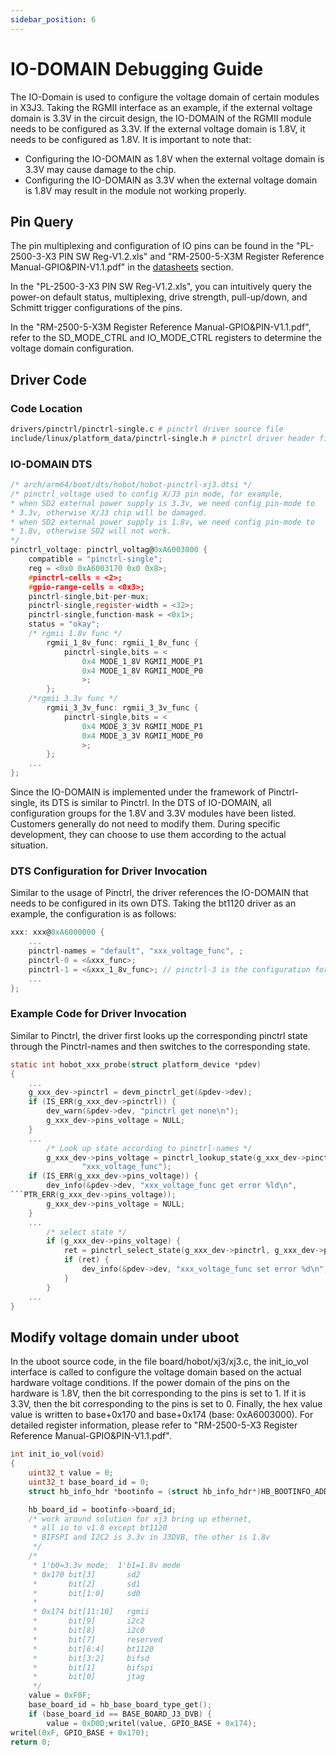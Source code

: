 ```yaml
---
sidebar_position: 6
---
```

# IO-DOMAIN Debugging Guide

The IO-Domain is used to configure the voltage domain of certain modules in X3J3. Taking the RGMII interface as an example, if the external voltage domain is 3.3V in the circuit design, the IO-DOMAIN of the RGMII module needs to be configured as 3.3V. If the external voltage domain is 1.8V, it needs to be configured as 1.8V. It is important to note that:

- Configuring the IO-DOMAIN as 1.8V when the external voltage domain is 3.3V may cause damage to the chip.
- Configuring the IO-DOMAIN as 3.3V when the external voltage domain is 1.8V may result in the module not working properly.

## Pin Query

The pin multiplexing and configuration of IO pins can be found in the "PL-2500-3-X3 PIN SW Reg-V1.2.xls" and "RM-2500-5-X3M Register Reference Manual-GPIO&PIN-V1.1.pdf" in the [datasheets](http://sunrise.horizon.cc/downloads/datasheets/) section.

In the "PL-2500-3-X3 PIN SW Reg-V1.2.xls", you can intuitively query the power-on default status, multiplexing, drive strength, pull-up/down, and Schmitt trigger configurations of the pins.

In the "RM-2500-5-X3M Register Reference Manual-GPIO&PIN-V1.1.pdf", refer to the SD_MODE_CTRL and IO_MODE_CTRL registers to determine the voltage domain configuration.

## Driver Code

### Code Location

```bash
drivers/pinctrl/pinctrl-single.c # pinctrl driver source file
include/linux/platform_data/pinctrl-single.h # pinctrl driver header file
```

### IO-DOMAIN DTS

```c
/* arch/arm64/boot/dts/hobot/hobot-pinctrl-xj3.dtsi */
/* pinctrl_voltage used to config X/J3 pin mode, for example,
* when SD2 external power supply is 3.3v, we need config pin-mode to
* 3.3v, otherwise X/J3 chip will be damaged.
* when SD2 external power supply is 1.8v, we need config pin-mode to
* 1.8v, otherwise SD2 will not work.
*/
pinctrl_voltage: pinctrl_voltag@0xA6003000 {
    compatible = "pinctrl-single";
    reg = <0x0 0xA6003170 0x0 0x8>;
    #pinctrl-cells = <2>;
    #gpio-range-cells = <0x3>;
    pinctrl-single,bit-per-mux;
    pinctrl-single,register-width = <32>;
    pinctrl-single,function-mask = <0x1>;
    status = "okay";
    /* rgmii 1.8v func */
        rgmii_1_8v_func: rgmii_1_8v_func {
            pinctrl-single,bits = <
                0x4 MODE_1_8V RGMII_MODE_P1
                0x4 MODE_1_8V RGMII_MODE_P0
                >;
        };
    /*rgmii 3.3v func */
        rgmii_3_3v_func: rgmii_3_3v_func {
            pinctrl-single,bits = <
                0x4 MODE_3_3V RGMII_MODE_P1
                0x4 MODE_3_3V RGMII_MODE_P0
                >;
        };
    ...
};
```

Since the IO-DOMAIN is implemented under the framework of Pinctrl-single, its DTS is similar to Pinctrl. In the DTS of IO-DOMAIN, all configuration groups for the 1.8V and 3.3V modules have been listed. Customers generally do not need to modify them. During specific development, they can choose to use them according to the actual situation.

### DTS Configuration for Driver Invocation

Similar to the usage of Pinctrl, the driver references the IO-DOMAIN that needs to be configured in its own DTS. Taking the bt1120 driver as an example, the configuration is as follows:

```c
xxx: xxx@0xA6000000 {
    ...
    pinctrl-names = "default", "xxx_voltage_func", ;
    pinctrl-0 = <&xxx_func>;
    pinctrl-1 = <&xxx_1_8v_func>; // pinctrl-3 is the configuration for 1.8V IO-DOMAIN
    ...
};
```

### Example Code for Driver Invocation

Similar to Pinctrl, the driver first looks up the corresponding pinctrl state through the Pinctrl-names and then switches to the corresponding state.

```c
static int hobot_xxx_probe(struct platform_device *pdev)
{
    ...
    g_xxx_dev->pinctrl = devm_pinctrl_get(&pdev->dev);
    if (IS_ERR(g_xxx_dev->pinctrl)) {
        dev_warn(&pdev->dev, "pinctrl get none\n");
        g_xxx_dev->pins_voltage = NULL;
    }
    ...
        /* Look up state according to pinctrl-names */
        g_xxx_dev->pins_voltage = pinctrl_lookup_state(g_xxx_dev->pinctrl,
                "xxx_voltage_func");
    if (IS_ERR(g_xxx_dev->pins_voltage)) {
        dev_info(&pdev->dev, "xxx_voltage_func get error %ld\n",
```PTR_ERR(g_xxx_dev->pins_voltage));
        g_xxx_dev->pins_voltage = NULL;
    }
    ...
        /* select state */
        if (g_xxx_dev->pins_voltage) {
            ret = pinctrl_select_state(g_xxx_dev->pinctrl, g_xxx_dev->pins_voltage);
            if (ret) {
                dev_info(&pdev->dev, "xxx_voltage_func set error %d\n", ret);
            }
        }
    ...
}
```

## Modify voltage domain under uboot

In the uboot source code, in the file board/hobot/xj3/xj3.c, the init_io_vol interface is called to configure the voltage domain based on the actual hardware voltage conditions. If the power domain of the pins on the hardware is 1.8V, then the bit corresponding to the pins is set to 1. If it is 3.3V, then the bit corresponding to the pins is set to 0. Finally, the hex value value is written to base+0x170 and base+0x174 (base: 0xA6003000). For detailed register information, please refer to "RM-2500-5-X3 Register Reference Manual-GPIO&PIN-V1.1.pdf".

```c
int init_io_vol(void)
{
    uint32_t value = 0;
    uint32_t base_board_id = 0;
    struct hb_info_hdr *bootinfo = (struct hb_info_hdr*)HB_BOOTINFO_ADDR;

    hb_board_id = bootinfo->board_id;
    /* work around solution for xj3 bring up ethernet,
     * all io to v1.8 except bt1120
     * BIFSPI and I2C2 is 3.3v in J3DVB, the other is 1.8v
     */
    /*
     * 1'b0=3.3v mode;  1'b1=1.8v mode
     * 0x170 bit[3]       sd2
     *       bit[2]       sd1
     *       bit[1:0]     sd0
     *
     * 0x174 bit[11:10]   rgmii
     *       bit[9]       i2c2
     *       bit[8]       i2c0
     *       bit[7]       reserved
     *       bit[6:4]     bt1120
     *       bit[3:2]     bifsd
     *       bit[1]       bifspi
     *       bit[0]       jtag
     */
    value = 0xF0F;
    base_board_id = hb_base_board_type_get();
    if (base_board_id == BASE_BOARD_J3_DVB) {
        value = 0xD0D;writel(value, GPIO_BASE + 0x174);
writel(0xF, GPIO_BASE + 0x170);
return 0;